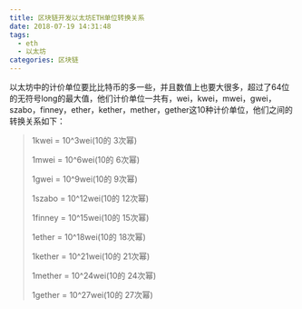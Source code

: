 ```yaml
---
title: 区块链开发以太坊ETH单位转换关系
date: 2018-07-19 14:31:48
tags:
  - eth
  - 以太坊
categories: 区块链
---
```

以太坊中的计价单位要比比特币的多一些，并且数值上也要大很多，超过了64位的无符号long的最大值，他们计价单位一共有，wei，kwei，mwei，gwei，szabo，finney，ether，kether，mether，gether这10种计价单位，他们之间的转换关系如下：
> 1kwei = 10^3wei(10的 3次幂)
> 
> 1mwei = 10^6wei(10的 6次幂)
> 
> 1gwei = 10^9wei(10的 9次幂)
> 
> 1szabo = 10^12wei(10的 12次幂)
> 
> 1finney = 10^15wei(10的 15次幂)
> 
> 1ether = 10^18wei(10的 18次幂)
> 
> 1kether = 10^21wei(10的 21次幂)
> 
> 1mether = 10^24wei(10的 24次幂)
> 
> 1gether = 10^27wei(10的 27次幂)


